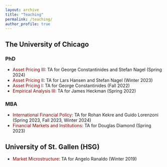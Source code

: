 ```yaml
---
layout: archive
title: "Teaching"
permalink: /teaching/
author_profile: true
---
```


## The University of Chicago
### PhD
* <span style="color:#840404"> Asset Pricing III</span>: TA for George Constantinides and Stefan Nagel (Spring 2024)
* <span style="color:#840404"> Asset Pricing II</span>: TA for Lars Hansen and Stefan Nagel (Winter 2023) 
* <span style="color:#840404"> Asset Pricing I</span>: TA for George Constantinides (Fall 2022) 
* <span style="color:#840404"> Empirical Analysis III</span>: TA for James Heckman (Spring 2022)
  
### MBA
* <span style="color:#840404"> International Financial Policy</span>: TA for Rohan Kekre and Guido Lorenzoni (Spring 2023, Fall 2023, Winter 2024)
* <span style="color:#840404"> Financial Markets and Institutions</span>: TA for Douglas Diamond (Spring 2023)

## University of St. Gallen (HSG)
* <span style="color:#840404"> Market Microstructure</span>: TA for Angelo Ranaldo (Winter 2019)
